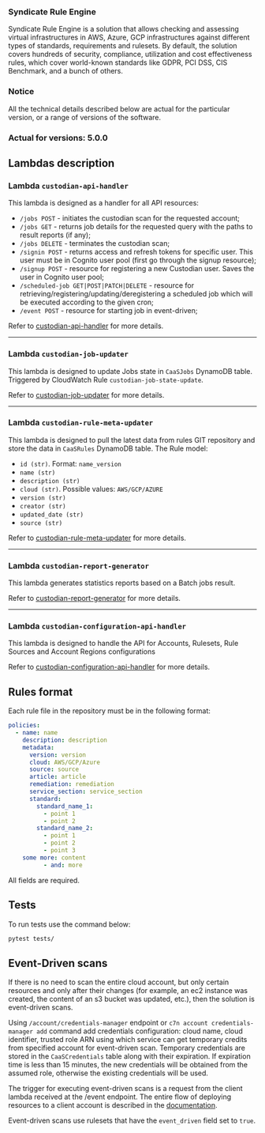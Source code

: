 ### Syndicate Rule Engine

Syndicate Rule Engine is a solution that allows checking and assessing virtual infrastructures in AWS, Azure, GCP infrastructures against different types of standards, requirements and rulesets.
By default, the solution covers hundreds of security, compliance, utilization and cost effectiveness rules, which cover world-known standards like GDPR, PCI DSS, CIS Benchmark, and a bunch of others.

### Notice

All the technical details described below are actual for the particular version,
or a range of versions of the software.

### Actual for versions: 5.0.0

## Lambdas description

### Lambda `custodian-api-handler`

This lambda is designed as a handler for all API resources:

* `/jobs POST` - initiates the custodian scan for the requested account;
* `/jobs GET` - returns job details for the requested query with the paths to
  result reports (if any);
* `/jobs DELETE` - terminates the custodian scan;
* `/signin POST` - returns access and refresh tokens for specific user. This
  user must be in Cognito user pool
  (first go through the signup resource);
* `/signup POST` - resource for registering a new Custodian user. Saves the user
  in Cognito user pool;
* `/scheduled-job GET|POST|PATCH|DELETE` - resource for retrieving/registering/updating/deregistering a scheduled job
  which will be executed according to the given cron;
* `/event POST` - resource for starting job in event-driven;

Refer to [custodian-api-handler](src/lambdas/custodian_api_handler/README.md)
for more details.

---

### Lambda `custodian-job-updater`

This lambda is designed to update Jobs state in `CaaSJobs` DynamoDB table.
Triggered by CloudWatch Rule `custodian-job-state-update`.

Refer to [custodian-job-updater](src/lambdas/custodian_job_updater/README.md)
for more details.

---

### Lambda `custodian-rule-meta-updater`

This lambda is designed to pull the latest data from rules GIT repository and
store the data in `CaaSRules` DynamoDB table. The Rule model:

* `id (str)`. Format: `name_version`
* `name (str)`
* `description (str)`
* `cloud (str)`. Possible values: `AWS/GCP/AZURE`
* `version (str)`
* `creator (str)`
* `updated_date (str)`
* `source (str)`

Refer
to [custodian-rule-meta-updater](src/lambdas/custodian_rule_meta_updater/README.md)
for more details.

---

### Lambda `custodian-report-generator`

This lambda generates statistics reports based on a Batch jobs result.

Refer
to [custodian-report-generator](src/lambdas/custodian_report_generator/README.md)
for more details.

---

### Lambda `custodian-configuration-api-handler`

This lambda is designed to handle the API for Accounts,
Rulesets, Rule Sources and Account Regions configurations

Refer
to [custodian-configuration-api-handler](src/lambdas/custodian_configuration_api_handler/README.md)
for more details.

## Rules format
Each rule file in the repository must be in the following format:

```yaml
policies:
  - name: name
    description: description
    metadata:
      version: version
      cloud: AWS/GCP/Azure
      source: source
      article: article
      remediation: remediation
      service_section: service_section
      standard:
        standard_name_1:
          - point 1
          - point 2
        standard_name_2:
          - point 1
          - point 2
          - point 3
    some more: content
          - and: more
```

All fields are required.

## Tests
To run tests use the command below:
```bash
pytest tests/
```


## Event-Driven scans
If there is no need to scan the entire cloud account, but only certain resources and only after their changes
(for example, an ec2 instance was created, the content of an s3 bucket was updated, etc.), then the solution is
event-driven scans.


Using `/account/credentials-manager` endpoint or `c7n account credentials-manager add` command add credentials
configuration: cloud name, cloud identifier, trusted role ARN using which service can get temporary credits from
specified account for event-driven scan.
Temporary credentials are stored in the `CaaSCredentials` table along with their expiration. If expiration time is
less than 15 minutes, the new credentials will be obtained from the assumed role, otherwise the existing credentials
will be used.

The trigger for executing event-driven scans is a request from the client lambda received at the /event endpoint.
The entire flow of deploying resources to a client account is described in the [documentation](src/cloudformation/README.md).

Event-driven scans use rulesets that have the `event_driven` field set to `true`.
